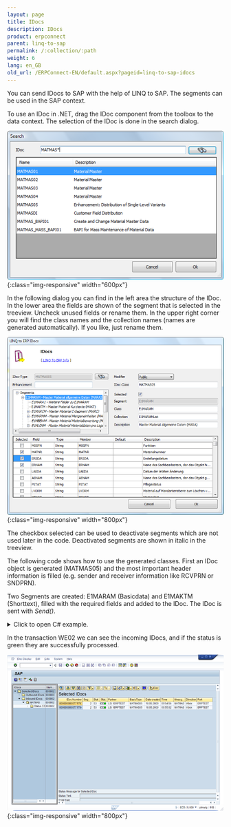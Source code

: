 ```yaml
---
layout: page
title: IDocs
description: IDocs
product: erpconnect
parent: linq-to-sap
permalink: /:collection/:path
weight: 6
lang: en_GB
old_url: /ERPConnect-EN/default.aspx?pageid=linq-to-sap-idocs
---
```


You can send IDocs to SAP with the help of LINQ to SAP. The segments can be used in the SAP context.

To use an IDoc in .NET, drag the IDoc component from the toolbox to the data context. The selection of the IDoc is done in the search dialog.

![LINQToERP-IDocs_001](/img/content/LINQToERP-IDocs_001.png){:class="img-responsive" width="600px"}

In the following dialog you can find in the left area the structure of the IDoc. In the lower area the fields are shown of the segment that is selected in the treeview. Uncheck unused fields or rename them. In the upper right corner you will find the class names and the collection names (names are generated automatically). If you like, just rename them.

![LINQToERP-IDocs_002](/img/content/LINQToERP-IDocs_002.png){:class="img-responsive" width="800px"}

The checkbox selected can be used to deactivate segments which are not used later in the code. Deactivated segments are shown in italic in the treeview.

The following code shows how to use the generated classes. First an IDoc object is generated (MATMAS05) and the most important header information is filled (e.g. sender and receiver information like RCVPRN or SNDPRN).

Two Segments are created: E1MARAM (Basicdata) and E1MAKTM (Shorttext), filled with the required fields and added to the IDoc. The IDoc is sent with *Send()*.

<details>
<summary>Click to open C# example.</summary>
{% highlight csharp %}
static void Main(string[] args) 
{ 
   try 
   { 
      SAPContext sc = new SAPContext("User", "password"); 
      sc.Connection.Open(); 
  
      SAPContext.MATMAS05 MATMAS5 = new SAPContext.MATMAS05(sc.Connection); 
      SAPContext.E1MARAM E1MARAM = new SAPContext.E1MARAM(); 
      SAPContext.E1MAKTM E1MAKTM = new SAPContext.E1MAKTM(); 
  
      MATMAS5.RCVPRN = "T90CLNT090"; 
      MATMAS5.RCVPRT = "LS"; 
      MATMAS5.SNDPOR = "ERPTEST"; 
      MATMAS5.SNDPRN = "ERPTEST"; 
      MATMAS5.SNDPRT = "LS"; 
      MATMAS5.MESTYP = "MATMAS"; 
  
      E1MARAM.MATNR = "100-890"; 
      E1MARAM.MEINS = "KG"; 
      E1MARAM.MATKL = "001"; 
      E1MARAM.GEWEI = "KG"; 
      E1MARAM.MTART = "ROH"; 
  
      E1MAKTM.MAKTX = "TestMat"; 
  
      MATMAS5.E1MARAMList.Add(E1MARAM); 
      E1MARAM.E1MAKTMList.Add(E1MAKTM); 
      MATMAS5.Send(); 
  
      Console.WriteLine("IDoc sent successfully"); Console.ReadLine(); 
      } 
      catch (Exception e1) 
      { 
         Console.WriteLine(e1.Message); Console.ReadLine(); 
      } 
}
{% endhighlight %}
</details>


In the transaction WE02 we can see the incoming IDocs, and if the status is green they are successfully processed.

![LINQToERP-IDocs_003](/img/content/LINQToERP-IDocs_003.png){:class="img-responsive" width="800px"}